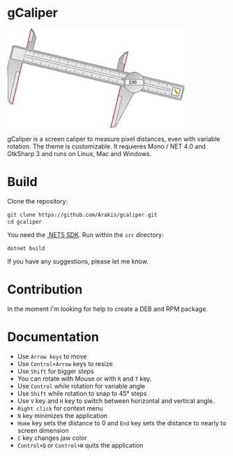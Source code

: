 gCaliper
========

![screenshot](media/screenshot.png)

gCaliper is a screen caliper to measure pixel distances, even with variable rotation. The theme is customizable. It requieres Mono / NET 4.0 and GtkSharp 3 and runs on Linux, Mac and Windows.

Build
=====

Clone the repository:
```
git clone https://github.com/Arakis/gcaliper.git
cd gcaliper
```

You need the [.NET5 SDK](https://dotnet.microsoft.com/download/dotnet/5.0). Run within the `src` directory:
```
dotnet build
```

If you have any suggestions, please let me know.

Contribution
============
In the moment i'm looking for help to create a DEB and RPM package.

Documentation
=============

* Use `Arrow keys` to move
* Use `Control+Arrow` keys to resize
* Use `Shift` for bigger steps
* You can rotate with Mouse or with `R` and `T` key.
* Use `Control` while rotation for variable angle
* Use `Shift` while rotation to snap to 45° steps
* Use `V` key and `H` key to switch between horizontal and vertical angle.
* `Right click` for context menu
* `N` key minimizes the application
* `Home` key sets the distance to 0 and `End` key sets the distance to nearly to screen dimension
* `C` key changes jaw color
* `Control+Q` or `Control+W` quits the application
